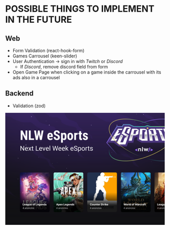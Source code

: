 # POSSIBLE THINGS TO IMPLEMENT IN THE FUTURE

## Web

- Form Validation (react-hook-form)
- Games Carrousel (keen-slider)
- User Authentication -> sign in with _Twitch_ or _Discord_
  - If _Discord_, remove discord field from form
- Open Game Page when clicking on a game inside the carrousel with its ads also in a carrousel

## Backend

- Validation (zod)

![banner](./banner.png)
